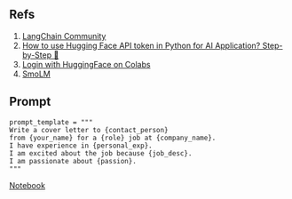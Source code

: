 ## Refs

1. [LangChain Community](https://stackoverflow.com/questions/77998568/langchain-modulenotfounderror-no-module-named-langchain-community)
2. [How to use Hugging Face API token in Python for AI Application? Step-by-Step 🐾](https://medium.com/@aroman11/how-to-use-hugging-face-api-token-in-python-for-ai-application-step-by-step-be0ed00d315c)
3. [Login with HuggingFace on Colabs](https://discuss.huggingface.co/t/google-colab-hub-login/21853)
4. [SmoLM](https://huggingface.co/HuggingFaceTB/SmolLM-1.7B-Instruct?text=write+a+poem)

## Prompt

```
prompt_template = """
Write a cover letter to {contact_person}
from {your_name} for a {role} job at {company_name}.
I have experience in {personal_exp}.
I am excited about the job because {job_desc}.
I am passionate about {passion}.
"""
```

[Notebook](https://colab.research.google.com/drive/1STxIGCeRW1-Jy72O_HJuQ-S2Sxm6TWHI#scrollTo=wKtMYBinzDIR&uniqifier=1)
